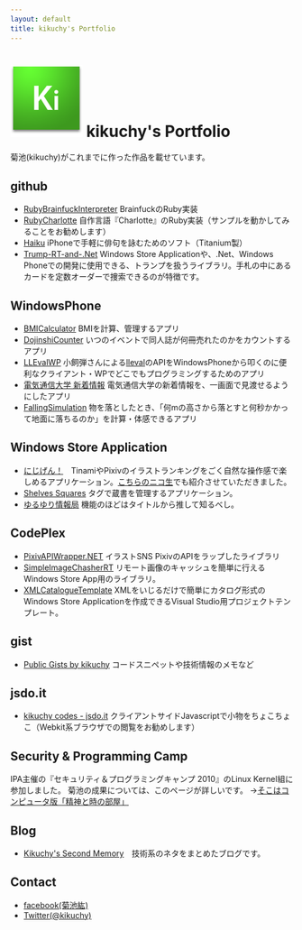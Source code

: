 ```yaml
---
layout: default
title: kikuchy's Portfolio
---
```


![icon](/icon_128.png) kikuchy's Portfolio
===========
菊池(kikuchy)がこれまでに作った作品を載せています。

github
------
- [RubyBrainfuckInterpreter](https://github.com/kikuchy/RubyBrainfuckInterpreter)	BrainfuckのRuby実装
- [RubyCharlotte](http://kikuchy.github.com/RubyCharlotte/)	自作言語『Charlotte』のRuby実装（サンプルを動かしてみることをお勧めします）
- [Haiku](https://github.com/kikuchy/Haiku)	iPhoneで手軽に俳句を詠むためのソフト（Titanium製）
- [Trump-RT-and-.Net](https://github.com/kikuchy/Trump-RT-and-.Net)	Windows Store Applicationや、.Net、Windows Phoneでの開発に使用できる、トランプを扱うライブラリ。手札の中にあるカードを定数オーダーで捜索できるのが特徴です。

WindowsPhone
------------
- [BMICalculator](http://www.windowsphone.com/ja-JP/apps/1ffe873b-a7a1-4138-a25b-1fba995bfbf5)	BMIを計算、管理するアプリ
- [DojinshiCounter](http://www.windowsphone.com/ja-JP/apps/09d8d4cf-be30-4c9e-88ff-dd8f2d92b6f2)	いつのイベントで同人誌が何冊売れたのかをカウントするアプリ
- [LLEvalWP](http://www.windowsphone.com/ja-JP/apps/1af27016-2f39-408b-931a-e0974954da85)	小飼弾さんによる[lleval](http://colabv6.dan.co.jp/lleval.html)のAPIをWindowsPhoneから叩くのに便利なクライアント・WPでどこでもプログラミングするためのアプリ
- [電気通信大学 新着情報](http://www.windowsphone.com/ja-JP/apps/88129065-1060-43bf-8b73-0aa6c3369fc3?fb_ref=wpcwam&fb_source=other_multiline)	電気通信大学の新着情報を、一画面で見渡せるようにしたアプリ
- [FallingSimulation](http://www.windowsphone.com/ja-JP/apps/21d98085-5202-410b-902e-879a10a3af19)	物を落としたとき、「何mの高さから落とすと何秒かかって地面に落ちるのか」を計算・体感できるアプリ

Windows Store Application
----------------------------
- [にじげん！](http://apps.microsoft.com/webpdp/ja-JP/app/nijigen/da27db88-f704-42e3-af85-598579a6249f)　TinamiやPixivのイラストランキングをごく自然な操作感で楽しめるアプリケーション。[こちらのニコ生](http://nico.ms/lv110401544)でも紹介させていただきました。
- [Shelves Squares](http://apps.microsoft.com/windows/app/shelves-squrares/cf909cdc-993c-4e41-9415-e57dd8275907) タグで蔵書を管理するアプリケーション。
- [ゆるゆり情報局](http://apps.microsoft.com/windows/app/c30a11b0-818f-4350-8a4c-78654f5e92e2) 機能のほどはタイトルから推して知るべし。


CodePlex
--------
- [PixivAPIWrapper.NET](http://pixivapi.codeplex.com/)	イラストSNS PixivのAPIをラップしたライブラリ
- [SimpleImageChasherRT](https://simpleimagecacherrt.codeplex.com/) リモート画像のキャッシュを簡単に行えるWindows Store App用のライブラリ。
- [XMLCatalogueTemplate](https://xmlcataloguetemplate.codeplex.com) XMLをいじるだけで簡単にカタログ形式のWindows Store Applicationを作成できるVisual Studio用プロジェクトテンプレート。

gist
----
- [Public Gists by kikuchy](https://gist.github.com/kikuchy)	コードスニペットや技術情報のメモなど

jsdo.it
--------
- [kikuchy codes - jsdo.it](http://jsdo.it/kikuchy/codes#sectActivity)	クライアントサイドJavascriptで小物をちょこちょこ（Webkit系ブラウザでの閲覧をお勧めします）

Security & Programming Camp
----------------------------
IPA主催の『セキュリティ＆プログラミングキャンプ 2010』のLinux Kernel組に参加しました。
菊池の成果については、このページが詳しいです。
->[そこはコンピュータ版「精神と時の部屋」](http://www.atmarkit.co.jp/flinux/special/camp2010/01b.html)

Blog
-----
- [Kikuchy's Second Memory](http://kikuchy.hatenablog.com)　技術系のネタをまとめたブログです。

Contact
-------
- [facebook(菊池紘)](http://www.facebook.com/kikuchy)
- [Twitter(@kikuchy)](http://twitter.com/kikuchy)

